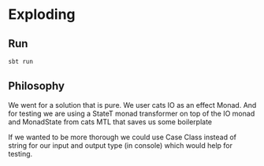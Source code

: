# Exploding

## Run

```bash
sbt run
```

## Philosophy

We went for a solution that is pure. We user cats IO as an effect Monad.
And for testing we are using a StateT monad transformer on top of the IO monad and
MonadState from cats MTL that saves us some boilerplate

If we wanted to be more thorough we could use Case Class instead of string for our 
input and output type (in console) which would help for testing.